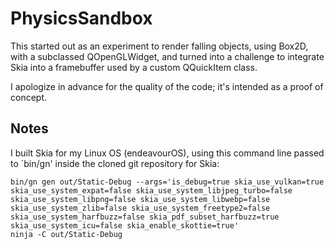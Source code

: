 # PhysicsSandbox
This started out as an experiment to render falling objects, using Box2D, with a subclassed QOpenGLWidget, and turned into a challenge to integrate Skia into a framebuffer used by a custom QQuickItem class.

I apologize in advance for the quality of the code; it's intended as a proof of concept.

## Notes
I built Skia for my Linux OS (endeavourOS), using this command line passed to `bin/gn' inside the cloned git repository for Skia:

```
bin/gn gen out/Static-Debug --args='is_debug=true skia_use_vulkan=true skia_use_system_expat=false skia_use_system_libjpeg_turbo=false skia_use_system_libpng=false skia_use_system_libwebp=false skia_use_system_zlib=false skia_use_system_freetype2=false skia_use_system_harfbuzz=false skia_pdf_subset_harfbuzz=true skia_use_system_icu=false skia_enable_skottie=true'
ninja -C out/Static-Debug
```

